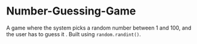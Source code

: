 # Number-Guessing-Game
A game where the system picks a random number between 1 and 100, and the user has to guess it . Built using `random.randint()`.
